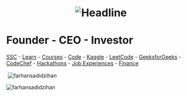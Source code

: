 <h1 align=center>
    <img src="https://readme-typing-svg.herokuapp.com?font=Poppins&size=32&duration=3500&color=C9D1D1FF&center=true&width=600&lines=Hi!;I'm+Zihan" alt="Headline" />
</h1>

# Founder - CEO - Investor

[SSC](https://online.udvash-unmesh.com/Routine/PastClasses) - [Learn](https://www.youtube.com/playlist?list=WL) - [Courses](https://www.coursera.org/my-learning) - [Code](https://replit.com/@farhansadidzihan67) - [Kaggle](https://www.kaggle.com/farhansadidzihan) - [LeetCode](https://leetcode.com/u/farhansadidzihan) - [GeeksforGeeks](https://www.geeksforgeeks.org/user/farhansadidzihan67) - [CodeChef](https://www.codechef.com/users/farhanzihan) - [Hackathons](https://devpost.com/farhansadidzihan) - [Job Experiences](https://www.theforage.com/achievements) - [Finance](https://www.msn.com/en-xl/money)

<p>&nbsp;<img align="center" src="https://github-readme-stats.vercel.app/api?username=farhansadidzihan&show_icons=true&locale=en&theme=radical" alt="farhansadidzihan" /></p>

<p><img align="center" src="https://github-readme-streak-stats.herokuapp.com/?user=farhansadidzihan&theme=radical" alt="farhansadidzihan" /></p>

